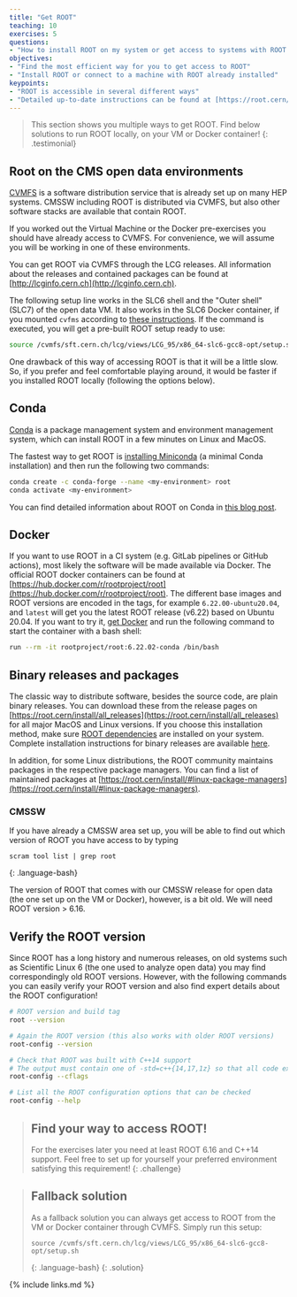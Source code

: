 ```yaml
---
title: "Get ROOT"
teaching: 10
exercises: 5
questions:
- "How to install ROOT on my system or get access to systems with ROOT pre-installed?"
objectives:
- "Find the most efficient way for you to get access to ROOT"
- "Install ROOT or connect to a machine with ROOT already installed"
keypoints:
- "ROOT is accessible in several different ways"
- "Detailed up-to-date instructions can be found at [https://root.cern/install](https://root.cern/install)"
---
```


> This section shows you multiple ways to get ROOT. Find below solutions to run ROOT locally, on your VM or Docker container!
{: .testimonial}

## Root on the CMS open data environments

[CVMFS](https://cernvm.cern.ch/portal/filesystem) is a software distribution service that is already set up on many HEP systems. CMSSW including ROOT is distributed via CVMFS, but also other software stacks are available that contain ROOT.

If you worked out the Virtual Machine or the Docker pre-exercises you should have already access to CVMFS.  For convenience, we will assume you will be working in one of these environments.

You can get ROOT via CVMFS through the LCG releases. All information about the releases and contained packages can be found at [http://lcginfo.cern.ch](http://lcginfo.cern.ch).

The following setup line works in the SLC6 shell and the "Outer shell" (SLC7) of the open data VM.  It also works in the SLC6 Docker container, if you mounted `cvfms` according to [these instructions](https://cms-opendata-workshop.github.io/workshop-lesson-docker-preexercises/04-cvmfs-and-brilcalc/index.html).  If the command is executed, you will get a pre-built ROOT setup ready to use:

```bash
source /cvmfs/sft.cern.ch/lcg/views/LCG_95/x86_64-slc6-gcc8-opt/setup.sh
```

One drawback of this way of accessing ROOT is that it will be a little slow.  So, if you prefer and feel comfortable playing around, it would be faster if you installed ROOT locally (following the options below).


## Conda

[Conda](https://docs.conda.io/en/latest/) is a package management system and environment management system, which can install ROOT in a few minutes on Linux and MacOS.

The fastest way to get ROOT is [installing Miniconda](https://docs.conda.io/en/latest/miniconda.html) (a minimal Conda installation) and then run the following two commands:

```bash
conda create -c conda-forge --name <my-environment> root
conda activate <my-environment>
```

You can find detailed information about ROOT on Conda in [this blog post](https://iscinumpy.gitlab.io/post/root-conda/).

## Docker

If you want to use ROOT in a CI system (e.g. GitLab pipelines or GitHub actions), most likely the software will be made available via Docker. The official ROOT docker containers can be found at [https://hub.docker.com/r/rootproject/root](https://hub.docker.com/r/rootproject/root). The different base images and ROOT versions are encoded in the tags, for example `6.22.00-ubuntu20.04`, and `latest` will get you the latest ROOT release (v6.22) based on Ubuntu 20.04. If you want to try it, [get Docker](https://docs.docker.com/get-docker/) and run the following command to start the container with a bash shell:

```bash
run --rm -it rootproject/root:6.22.02-conda /bin/bash
```

## Binary releases and packages

The classic way to distribute software, besides the source code, are plain binary releases. You can download these from the release pages on [https://root.cern/install/all_releases](https://root.cern/install/all_releases) for all major MacOS and Linux versions. If you choose this installation method, make sure [ROOT dependencies](https://root.cern/install/dependencies) are installed on your system. Complete installation instructions for binary releases are available [here](https://root.cern/install/#download-a-pre-compiled-binary-distribution).

In addition, for some Linux distributions, the ROOT community maintains packages in the respective package managers. You can find a list of maintained packages at [https://root.cern/install/#linux-package-managers](https://root.cern/install/#linux-package-managers).

### CMSSW

If you have already a CMSSW area set up, you will be able to find out which version of ROOT you have access to by typing

~~~
scram tool list | grep root
~~~
{: .language-bash}

The version of ROOT that comes with our CMSSW release for open data (the one set up on the VM or Docker), however, is a bit old.  We will need ROOT version > 6.16.

## Verify the ROOT version

Since ROOT has a long history and numerous releases, on old systems such as Scientific Linux 6 (the one used to analyze open data) you may find correspondingly old ROOT versions. However, with the following commands you can easily verify your ROOT version and also find expert details about the ROOT configuration!

```bash
# ROOT version and build tag
root --version

# Again the ROOT version (this also works with older ROOT versions)
root-config --version

# Check that ROOT was built with C++14 support
# The output must contain one of -std=c++{14,17,1z} so that all code examples of this lesson run!
root-config --cflags

# List all the ROOT configuration options that can be checked
root-config --help
```

> ## Find your way to access ROOT!
> For the exercises later you need at least ROOT 6.16 and C++14 support. Feel free to set up for yourself your preferred environment satisfying this requirement!
{: .challenge}


> ## Fallback solution
> As a fallback solution you can always get access to ROOT from the VM or Docker container through CVMFS.  Simply run this setup:
>
> ~~~
> source /cvmfs/sft.cern.ch/lcg/views/LCG_95/x86_64-slc6-gcc8-opt/setup.sh
> ~~~
> {: .language-bash}
{: .solution}

{% include links.md %}
